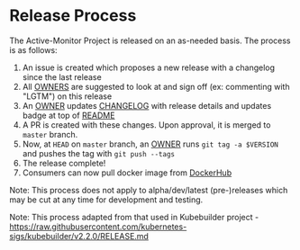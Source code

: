 # Release Process

The Active-Monitor Project is released on an as-needed basis. The process is as follows:

1. An issue is created which proposes a new release with a changelog since the last release
1. All [OWNERS](.github/CODEOWNERS) are suggested to look at and sign off (ex: commenting with "LGTM") on this release
1. An [OWNER](.github/CODEOWNERS) updates [CHANGELOG](./CHANGELOG) with release details and updates badge at top of [README](./README.md)
1. A PR is created with these changes. Upon approval, it is merged to `master` branch.
1. Now, at `HEAD` on `master` branch, an [OWNER](.github/CODEOWNERS) runs `git tag -a $VERSION` and pushes the tag with `git push --tags`
1. The release complete!
1. Consumers can now pull docker image from [DockerHub](https://hub.docker.com/r/keikoproj/active-monitor/tags)

Note: This process does not apply to alpha/dev/latest (pre-)releases which may be cut at any time for development
and testing.

Note: This process adapted from that used in Kubebuilder project - https://raw.githubusercontent.com/kubernetes-sigs/kubebuilder/v2.2.0/RELEASE.md